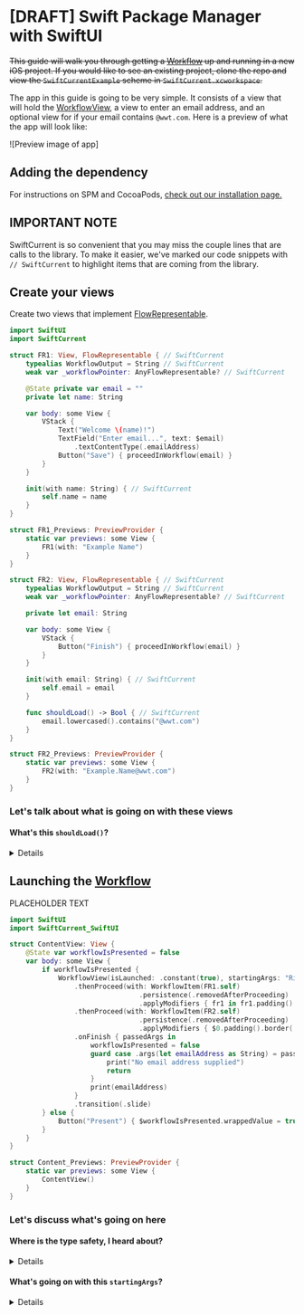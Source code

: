# [DRAFT] Swift Package Manager with SwiftUI

~~This guide will walk you through getting a [Workflow](https://wwt.github.io/SwiftCurrent/Classes/Workflow.html) up and running in a new iOS project.  If you would like to see an existing project, clone the repo and view the `SwiftCurrentExample` scheme in `SwiftCurrent.xcworkspace`.~~

The app in this guide is going to be very simple.  It consists of a view that will hold the [WorkflowView](https://wwt.github.io/SwiftCurrent/Structs/WorkflowView.html), a view to enter an email address, and an optional view for if your email contains `@wwt.com`.  Here is a preview of what the app will look like:

![Preview image of app]

## Adding the dependency

For instructions on SPM and CocoaPods, [check out our installation page.](https://github.com/wwt/SwiftCurrent/wiki/Installation#swift-package-manager)

## IMPORTANT NOTE

SwiftCurrent is so convenient that you may miss the couple lines that are calls to the library.  To make it easier, we've marked our code snippets with `// SwiftCurrent` to highlight items that are coming from the library.

## Create your views

Create two views that implement [FlowRepresentable](https://wwt.github.io/SwiftCurrent/Protocols/FlowRepresentable.html).

```swift
import SwiftUI
import SwiftCurrent

struct FR1: View, FlowRepresentable { // SwiftCurrent
    typealias WorkflowOutput = String // SwiftCurrent
    weak var _workflowPointer: AnyFlowRepresentable? // SwiftCurrent

    @State private var email = ""
    private let name: String

    var body: some View {
        VStack {
            Text("Welcome \(name)!")
            TextField("Enter email...", text: $email)
                .textContentType(.emailAddress)
            Button("Save") { proceedInWorkflow(email) }
        }
    }

    init(with name: String) { // SwiftCurrent
        self.name = name
    }
}

struct FR1_Previews: PreviewProvider {
    static var previews: some View {
        FR1(with: "Example Name")
    }
}

struct FR2: View, FlowRepresentable { // SwiftCurrent
    typealias WorkflowOutput = String // SwiftCurrent
    weak var _workflowPointer: AnyFlowRepresentable? // SwiftCurrent

    private let email: String

    var body: some View {
        VStack {
            Button("Finish") { proceedInWorkflow(email) }
        }
    }

    init(with email: String) { // SwiftCurrent
        self.email = email
    }

    func shouldLoad() -> Bool { // SwiftCurrent
        email.lowercased().contains("@wwt.com")
    }
}

struct FR2_Previews: PreviewProvider {
    static var previews: some View {
        FR2(with: "Example.Name@wwt.com")
    }
}
```

### Let's talk about what is going on with these views

#### **What's this `shouldLoad()`?**

<details>

It is part of the [FlowRepresentable](https://wwt.github.io/SwiftCurrent/Protocols/FlowRepresentable.html) protocol. It has default implementations created for your convenience but is still implementable if you want to control when a [FlowRepresentable](https://wwt.github.io/SwiftCurrent/Protocols/FlowRepresentable.html) should load in the work flow.  It is called after `init` but before `body`.
</details>

## Launching the [Workflow](https://wwt.github.io/SwiftCurrent/Classes/Workflow.html)

PLACEHOLDER TEXT

```swift
import SwiftUI
import SwiftCurrent_SwiftUI

struct ContentView: View {
    @State var workflowIsPresented = false
    var body: some View {
        if workflowIsPresented {
            WorkflowView(isLaunched: .constant(true), startingArgs: "Richard")
                .thenProceed(with: WorkflowItem(FR1.self)
                                .persistence(.removedAfterProceeding)
                                .applyModifiers { fr1 in fr1.padding().border(.gray) })
                .thenProceed(with: WorkflowItem(FR2.self)
                                .persistence(.removedAfterProceeding)
                                .applyModifiers { $0.padding().border(.gray) })
                .onFinish { passedArgs in
                    workflowIsPresented = false
                    guard case .args(let emailAddress as String) = passedArgs else {
                        print("No email address supplied")
                        return
                    }
                    print(emailAddress)
                }
                .transition(.slide)
        } else {
            Button("Present") { $workflowIsPresented.wrappedValue = true }
        }
    }
}

struct Content_Previews: PreviewProvider {
    static var previews: some View {
        ContentView()
    }
}
```

### Let's discuss what's going on here

#### **Where is the type safety, I heard about?**

<details>

~~The [Workflow](https://wwt.github.io/SwiftCurrent/Classes/Workflow.html) has compile-time type safety on the Input/Output types of the supplied [FlowRepresentable](https://wwt.github.io/SwiftCurrent/Protocols/FlowRepresentable.html)s. This means that you will get a build error if the output of `FirstViewController` does not match the input type of `SecondViewController`.~~
</details>

#### **What's going on with this `startingArgs`?**

<details>

~~The `onFinish` closure for `launchInto(_:args:onFinish:)` provides the last passed [AnyWorkflow.PassedArgs](https://wwt.github.io/SwiftCurrent/Classes/AnyWorkflow/PassedArgs.html) in the work flow. For this Workflow, that could be the output of `FirstViewController` or `SecondViewController` depending on the email signature typed in `FirstViewController`. To extract the value, we unwrap the variable within the case of `.args()` as we expect this workflow to return some argument.~~
</details>
